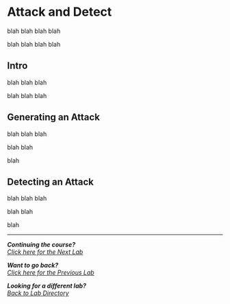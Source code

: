 # Attack and Detect

blah blah blah blah

blah blah blah
blah

## Intro
blah blah blah

blah blah
blah

## Generating an Attack
blah blah blah

blah blah

blah

## Detecting an Attack

blah blah blah

blah
blah

blah

***                                                       

<b><i>Continuing the course?</b>
</br>
[Click here for the Next Lab](/courseFiles/blockingAttacks/blockingAttacks.md)</i>

<b><i>Want to go back?</b>
</br>
[Click here for the Previous Lab](/courseFiles/setupLabEnvironment/setupLabEnvironment.md)

<b><i>Looking for a different lab? </b></br>[Back to Lab Directory](/coursenavigation.md)</i>

